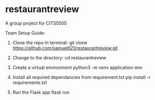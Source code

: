 # restaurantreview
A group project for CITS5505

Team Setup Guide:

1. Clone the repo
In terminal:
git clone https://github.com/samueltl21/restaurantreview.git

2. Change to the directory:
cd restaurantreview

3. Create a virtual environment
python3 -m venv application-env

4. Install all required dependancies from requirement.txt
pip install -r requirements.txt 

5. Run the Flask app
flask run